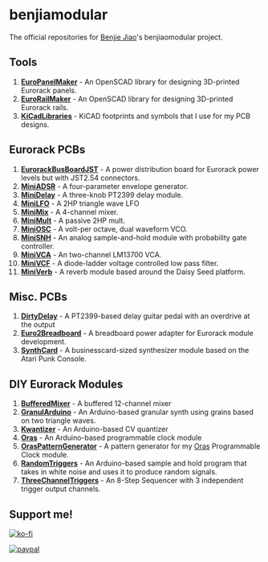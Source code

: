 # benjiamodular

The official repositories for [Benjie Jiao](https://github.com/benjiao)'s benjiaomodular project.


## Tools
1. **[EuroPanelMaker](https://github.com/benjiaomodular/EuroRailMaker)** - An OpenSCAD library for designing 3D-printed Eurorack panels.
1. **[EuroRailMaker](https://github.com/benjiaomodular/EuroRailMaker)** - An OpenSCAD library for designing 3D-printed Eurorack rails.
1. **[KiCadLibraries](https://github.com/benjiaomodular/KiCadLibraries)** - KiCAD footprints and symbols that I use for my PCB designs.

## Eurorack PCBs
1. **[EurorackBusBoardJST](https://github.com/benjiaomodular/EurorackBusBoardJST)** - A power distribution board for Eurorack power levels but with JST2.54 connectors.
1. **[MiniADSR](https://github.com/benjiaomodular/MiniADSR)** - A four-parameter envelope generator.
1. **[MiniDelay](https://github.com/benjiaomodular/MiniDelay)** - A three-knob PT2399 delay module.
1. **[MiniLFO](https://github.com/benjiaomodular/MiniLFO)** - A 2HP triangle wave LFO
1. **[MiniMix](https://github.com/benjiaomodular/MiniMix)** - A 4-channel mixer.
1. **[MiniMult](https://github.com/benjiaomodular/MiniMult)** - A passive 2HP mult.
1. **[MiniOSC](https://github.com/benjiaomodular/MiniOSC)** - A volt-per octave, dual waveform VCO.
1. **[MiniSNH](https://github.com/benjiaomodular/MiniSNH)** - An analog sample-and-hold module with probability gate controller. 
1. **[MiniVCA](https://github.com/benjiaomodular/MiniVCA)** - An two-channel LM13700 VCA.
1. **[MiniVCF](https://github.com/benjiaomodular/MiniVCF)** - A diode-ladder voltage controlled low pass filter.
1. **[MiniVerb](https://github.com/benjiaomodular/MiniVerb)** - A reverb module based around the Daisy Seed platform.

## Misc. PCBs
1. **[DirtyDelay](https://github.com/benjiaomodular/DirtyDelay)** - A PT2399-based delay guitar pedal with an overdrive at the output
1. **[Euro2Breadboard](https://github.com/benjiaomodular/euro2breadboard)** - A breadboard power adapter for Eurorack module development.
1. **[SynthCard](https://github.com/benjiaomodular/SynthCard)** - A businesscard-sized synthesizer module based on the Atari Punk Console.


## DIY Eurorack Modules
1. **[BufferedMixer](https://github.com/benjiaomodular/BufferedMixer)** - A buffered 12-channel mixer
1. **[GranulArduino](https://github.com/benjiaomodular/GranulArduino)** - An Arduino-based granular synth using grains based on two triangle waves. 
1. **[Kwantizer](https://github.com/benjiaomodular/Kwantizer)** - An Arduino-based CV quantizer
1. **[Oras](https://github.com/benjiaomodular/Oras)** - An Arduino-based programmable clock module
1. **[OrasPatternGenerator](https://github.com/benjiaomodular/Oras)** - A pattern generator for my [Oras](https://github.com/benjiaomodular/Oras) Programmable Clock module.
1. **[RandomTriggers](https://github.com/benjiaomodular/RandomTriggers)** - An Arduino-based sample and hold program that takes in white noise and uses it to produce random signals.
1. **[ThreeChannelTriggers](https://github.com/benjiaomodular/ThreeChannelTriggers)** - An 8-Step Sequencer with 3 independent trigger output channels.

## Support me!


[![ko-fi](https://ko-fi.com/img/githubbutton_sm.svg)](https://ko-fi.com/C0C24WFYS) 

[![paypal](https://www.paypalobjects.com/en_US/i/btn/btn_donateCC_LG.gif)](https://paypal.me/benjiao?country.x=PH&locale.x=en_US)
